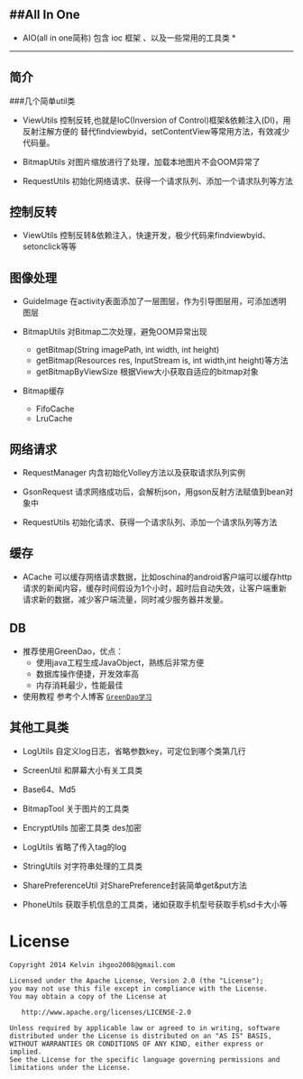 ##All In One 
--------------
* AIO(all in one简称) 包含 ioc 框架 、以及一些常用的工具类 *
---------------

简介
-------
###几个简单util类
* ViewUtils 控制反转,也就是IoC(Inversion of Control)框架&依赖注入(DI)，用反射注解方便的 替代findviewbyid，setContentView等常用方法，有效减少代码量。

* BitmapUtils 对图片缩放进行了处理，加载本地图片不会OOM异常了

* RequestUtils 初始化网络请求、获得一个请求队列、添加一个请求队列等方法


控制反转
--------
* ViewUtils 控制反转&依赖注入，快速开发，极少代码来findviewbyid、setonclick等等


图像处理
--------
* GuideImage 在activity表面添加了一层图层，作为引导图层用，可添加透明图层

* BitmapUtils 对Bitmap二次处理，避免OOM异常出现
	* getBitmap(String imagePath, int width, int height) 
	* getBitmap(Resources res, InputStream is, int width,int height)等方法
	* getBitmapByViewSize 根据View大小获取自适应的bitmap对象
	
* Bitmap缓存
	* FifoCache
	* LruCache


网络请求
-------
* RequestManager 内含初始化Volley方法以及获取请求队列实例

* GsonRequest 请求网络成功后，会解析json，用gson反射方法赋值到bean对象中

* RequestUtils 初始化请求、获得一个请求队列、添加一个请求队列等方法


缓存
-------
* ACache 可以缓存网络请求数据，比如oschina的android客户端可以缓存http请求的新闻内容，缓存时间假设为1个小时，超时后自动失效，让客户端重新请求新的数据，减少客户端流量，同时减少服务器并发量。


DB
-------
- 推荐使用GreenDao，优点：
    - 使用java工程生成JavaObject，熟练后非常方便
    - 数据库操作便捷，开发效率高
    - 内存消耗最少，性能最佳
- 使用教程 参考个人博客 [`GreenDao学习`](http://xunhou.me/greendao/)
    

其他工具类
-------
* LogUtils 自定义log日志，省略参数key，可定位到哪个类第几行

* ScreenUtil 和屏幕大小有关工具类

* Base64、Md5

* BitmapTool 关于图片的工具类

* EncryptUtils 加密工具类 des加密

* LogUtils 省略了传入tag的log

* StringUtils 对字符串处理的工具类

* SharePreferenceUtil 对SharePreference封装简单get&put方法

* PhoneUtils 获取手机信息的工具类，诸如获取手机型号获取手机sd卡大小等


License
=======

	Copyright 2014 Kelvin ihgoo2008@gmail.com
	
	Licensed under the Apache License, Version 2.0 (the "License");
	you may not use this file except in compliance with the License.
	You may obtain a copy of the License at
	
	   http://www.apache.org/licenses/LICENSE-2.0
	
	Unless required by applicable law or agreed to in writing, software
	distributed under the License is distributed on an "AS IS" BASIS,
	WITHOUT WARRANTIES OR CONDITIONS OF ANY KIND, either express or implied.
	See the License for the specific language governing permissions and
	limitations under the License.
